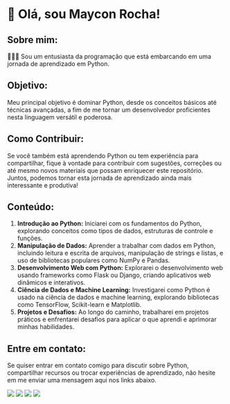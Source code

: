 # 👋 Olá, sou Maycon Rocha!

## Sobre mim:
👨🏾‍💻 Sou um entusiasta da programação que está embarcando em uma jornada de aprendizado em Python.

## Objetivo:
Meu principal objetivo é dominar Python, desde os conceitos básicos até técnicas avançadas, a fim de me tornar um desenvolvedor proficientes nesta linguagem versátil e poderosa.

## Como Contribuir:
Se você também está aprendendo Python ou tem experiência para compartilhar, fique à vontade para contribuir com sugestões, correções ou até mesmo novos materiais que possam enriquecer este repositório. Juntos, podemos tornar esta jornada de aprendizado ainda mais interessante e produtiva!

## Conteúdo:
<ol>
  <li>
    <b>Introdução ao Python:</b> Iniciarei com os fundamentos do Python, explorando conceitos como tipos de dados, estruturas de controle e funções.
  </li>
  <li>
    <b>Manipulação de Dados:</b> Aprender a trabalhar com dados em Python, incluindo leitura e escrita de arquivos, manipulação de strings e listas, e uso de bibliotecas populares como NumPy e Pandas.
  </li>
  <li>
    <b>Desenvolvimento Web com Python:</b> Explorarei o desenvolvimento web usando frameworks como Flask ou Django, criando aplicativos web dinâmicos e interativos.
  </li>
  <li>
    <b>Ciência de Dados e Machine Learning:</b> Investigarei como Python é usado na ciência de dados e machine learning, explorando bibliotecas como TensorFlow, Scikit-learn e Matplotlib.
  </li>
  <li>
    <b>Projetos e Desafios:</b> Ao longo do caminho, trabalharei em projetos práticos e enfrentarei desafios para aplicar o que aprendi e aprimorar minhas habilidades.
  </li>
</ol>

## Entre em contato:

Se quiser entrar em contato comigo para discutir sobre Python, compartilhar recursos ou trocar experiências de aprendizado, não hesite em me enviar uma mensagem aqui nos links abaixo.

<div> 
  <a href = "mailto:mgr8272@gmail.com"><img src="https://img.shields.io/badge/-Gmail-%23333?style=for-the-badge&logo=gmail&logoColor=white" target="_blank"></a>
  <a href="https://www.linkedin.com/in/maycon-rocha-7b8759164/" target="_blank"><img src="https://img.shields.io/badge/-LinkedIn-%230077B5?style=for-the-badge&logo=linkedin&logoColor=white" target="_blank"></a> 
  <a href="https://instagram.com/maycongr" target="_blank"><img src="https://img.shields.io/badge/-Instagram-%23E4405F?style=for-the-badge&logo=instagram&logoColor=white" target="_blank"></a>
  <a href="https://twitter.com/MayconGRocha1" target="_blank"><img src="https://img.shields.io/badge/Twitter-1DA1F2?style=for-the-badge&logo=twitter&logoColor=white" target="_blank"></a>
</div>
